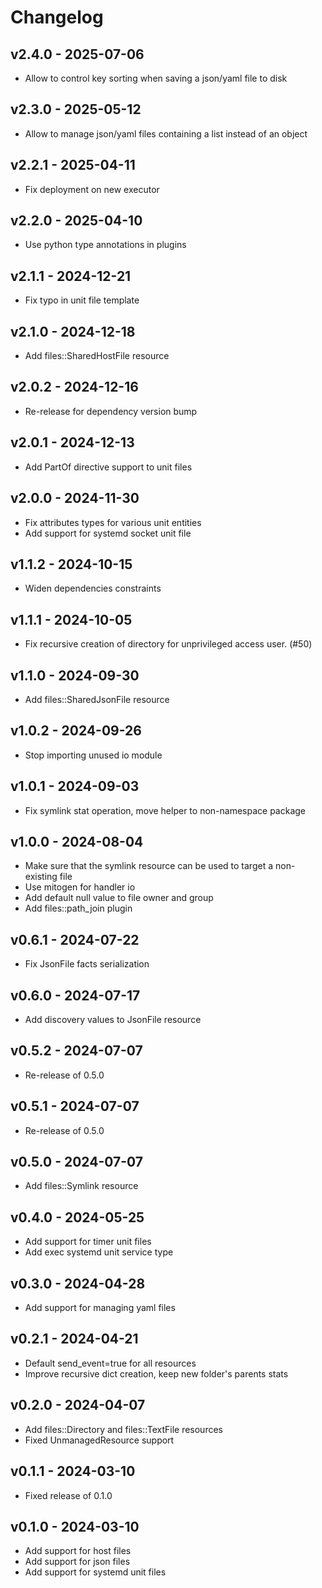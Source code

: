 # Changelog

## v2.4.0 - 2025-07-06

- Allow to control key sorting when saving a json/yaml file to disk

## v2.3.0 - 2025-05-12

- Allow to manage json/yaml files containing a list instead of an object

## v2.2.1 - 2025-04-11

- Fix deployment on new executor

## v2.2.0 - 2025-04-10

- Use python type annotations in plugins

## v2.1.1 - 2024-12-21

- Fix typo in unit file template

## v2.1.0 - 2024-12-18

- Add files::SharedHostFile resource

## v2.0.2 - 2024-12-16

- Re-release for dependency version bump

## v2.0.1 - 2024-12-13

- Add PartOf directive support to unit files

## v2.0.0 - 2024-11-30

- Fix attributes types for various unit entities
- Add support for systemd socket unit file

## v1.1.2 - 2024-10-15

- Widen dependencies constraints

## v1.1.1 - 2024-10-05

- Fix recursive creation of directory for unprivileged access user. (#50)

## v1.1.0 - 2024-09-30

- Add files::SharedJsonFile resource

## v1.0.2 - 2024-09-26

- Stop importing unused io module

## v1.0.1 - 2024-09-03

- Fix symlink stat operation, move helper to non-namespace package

## v1.0.0 - 2024-08-04

- Make sure that the symlink resource can be used to target a non-existing file
- Use mitogen for handler io
- Add default null value to file owner and group
- Add files::path_join plugin

## v0.6.1 - 2024-07-22

- Fix JsonFile facts serialization

## v0.6.0 - 2024-07-17

- Add discovery values to JsonFile resource

## v0.5.2 - 2024-07-07

- Re-release of 0.5.0

## v0.5.1 - 2024-07-07

- Re-release of 0.5.0

## v0.5.0 - 2024-07-07

- Add files::Symlink resource

## v0.4.0 - 2024-05-25

- Add support for timer unit files
- Add exec systemd unit service type

## v0.3.0 - 2024-04-28

- Add support for managing yaml files

## v0.2.1 - 2024-04-21

- Default send_event=true for all resources
- Improve recursive dict creation, keep new folder's parents stats

## v0.2.0 - 2024-04-07

- Add files::Directory and files::TextFile resources
- Fixed UnmanagedResource support

## v0.1.1 - 2024-03-10

- Fixed release of 0.1.0

## v0.1.0 - 2024-03-10

- Add support for host files
- Add support for json files
- Add support for systemd unit files
